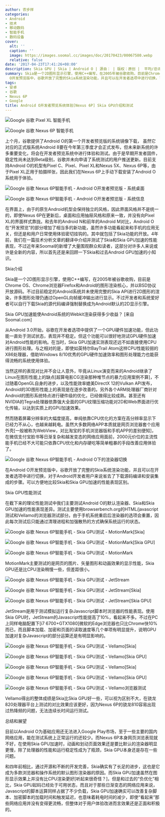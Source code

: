 ```yaml
---
author: 农步祥
categories:
- Android
- 技术
- 移动数码
- 智能手机
- 数码设备
cover:
  alt: ''
  caption: ''
  image: https://images.soomal.cc/images/doc/20170423/00067580.webp
  relative: false
date: '2017-04-23T17:41:26+08:00'
description: Skia GPU | Skia | Android O | 源自： | 版权：原创 |  平均/总评分：09.50/171
summary: Skia是一个2D图形显示引擎，使用C++编写，在2005年被谷歌收购，目前是Chrome OS、Chrome浏览器Firefox和Android的图形渲染核心，在Android
  O开发预览版中，谷歌开放了完整的Skia系统渲染功能，并且可以在开发者选项中进行切换，可以方便地比较Skia和Skia GPU加速的性能表现区别。
tags:
- 安卓
- 谷歌
- Nexus 6P
- Google
title: Android O开发者预览系统体验[Nexus 6P] Skia GPU介绍和测试
---
```


![Google 谷歌 Pixel XL 智能手机](https://images.soomal.cc/images/doc/20170406/00067242_01.webp)



![Google 谷歌 Nexus 6P 智能手机](https://images.soomal.cc/images/doc/20160105/00057700_01.webp)



上个月，谷歌提供了Android O的第一个开发者预览版的系统镜像下载，
虽然它对应的正式版系统Android 8要在今年第三季度才会正式发布，但未来新系统的许多重要变化，将会在开发者预览系统中进行体验和测试。由于是早期开发者固件，稳定性尚未达到Beta级别，谷歌并未向申请了系统测试的用户推送更新。目前支持Android O的机型有Pixel C、Pixel、Pixel XL和Nexus 5X、Nexus 6P等，由于Pixel XL正用于拍摄样张，因此我们在Nexus 6P上手动下载安装了Android O系统用于体验。



![Google 谷歌 Nexus 6P智能手机 - Android O开发者预览版 - 系统桌面](https://images.soomal.cc/images/doc/20170423/00067567_01.webp)



![Google 谷歌 Nexus 6P智能手机 - Android O开发者预览版 - 系统信息](https://images.soomal.cc/images/doc/20170423/00067568_01.webp)



在界面上，由于的原生Android机型会保持独立的风格，因此界面风格并不是统一的，即使Nexus 6P在更新后，桌面和应用抽屉风格和原来一致，并没有向Pixel XL的界面样式靠拢。和去年的Android N和前年的Android M对比，Android O在“开发预览”的部分增加了相当多的新功能，虽然许多功能看起来和手机的应用无关，但还是和用户日常使用体验密切挂钩的。其中就包括了Skia功能的开放。4年前，我们在一篇技术分析文章的翻译中介绍并测试了Skia和Skia GPU加速的性能表现，不过近年来Soomal的新增了大量围观群众和读者，这部分对许多人来说或许是全新的内容，所以首先还是来回顾一下Skia和过去Android GPU加速的小知识。



Skia介绍



Skia是一个2D图形显示引擎，使用C++编写，在2005年被谷歌收购，目前是Chrome OS、Chrome浏览器Firefox和Android的图形渲染核心，并以BSD协议开放源码。不过目前稳定的Android系统并未使用完整的Skia API进行2D图形的渲染，许多图形处理仍通过OpenGL向帧缓冲输出进行显示。不过开发者和系统爱好者可以自行下载Skia的源代码编译强制替换成为Android默认的2D显示引擎。



Skia GPU加速能使Android系统的Webkit渲染获得多少收益？ [来自Soomal.com]



从Android 3.0开始，谷歌在开发者选项中提供了一个GPU硬件加速功能，但此功能一直处于测试状态，表现并不稳定。但这个功能可以很好地测试GPU硬件加速对Android性能的影响。在当时，Skia GPU加速实测表现还远不如直接使用CPU进行图形处理。与之相对的是，即使如英特尔BayTrail Atom这样CPU性能较弱的X86处理器，借助Windows 8/10优秀的GPU硬件加速效率和图形处理能力也能获得流畅的系统使用体验。



当然这样的表现对比并不会让人意外，毕竟从Linux演变而来的Android继承了Linux在图形性能上的缺点[超算电影CG渲染那种堆节点的暴力应用案例不算]，不过随着OpenGL自身的进步，以及性能效率媲美DirectX 12的Vulkan API发布，Android的3D图形性能上的表现是在逐步改善的。另外各个ARM处理器厂商针对Android的图形系统特点进行硬件级的优化，已经做得比较成熟。甚至还有NVIDIA的Tegra处理器依靠强大全面的GPU纹理压缩功能对2D和Web界面进行优化传输，以达到实质上的GPU加速效果。



然而随着屏幕分辨率的大幅度提高，单纯依靠CPU优化的方案在高分辨率显示下已经力不从心，也越来越耗电。虽然大多数网络APP本质就是网页浏览器套个应用外壳[一般被称为WebView，对比淘宝的手机浏览器版和手机APP的差别便知]，在微信支付宝脸书等日渐复杂和越发变态的网络应用面前，2000元价位的主流性能手机已经不大可能只依靠CPU优化和内存硬吃等简单粗暴的手段改善应用体验了。



![Google 谷歌 Nexus 6P智能手机 - Android O下的渲染器切换](https://images.soomal.cc/images/doc/20170423/00067566.webp)



在Android O开发预览版中，谷歌开放了完整的Skia系统渲染功能，并且可以在开发者选项中进行切换，对于Android开发者用户来说省去了下载源码编译和安装集成的步骤。可以方便地比较Skia和Skia GPU加速的性能表现区别。



Skia GPU性能测试



在截下来的理论性能测试中我们主要测试Android O的默认渲染器、Skia和Skia GPU加速的性能表现差异。测试主要使用browserbench.org的HTML/javascript测试和Vellamo的浏览器测试部分。由于手机系统重启后渲染器的选项会重置，因此每次测试后只能通过清理进程和加强散热的方式确保系统运行的状态。



![Google 谷歌 Nexus 6P智能手机 - Skia GPU测试 - MotionMark[Skia]](https://images.soomal.cc/images/doc/20170423/00067575_01.webp)



![Google 谷歌 Nexus 6P智能手机 - Skia GPU测试 - MotionMark[Skia GPU]](https://images.soomal.cc/images/doc/20170423/00067576_01.webp)



![Google 谷歌 Nexus 6P智能手机 - Skia GPU测试 - MotionMark](https://images.soomal.cc/images/doc/20170423/00067577.webp)



MotionMark主要测试的是网页的图片、矢量图形和动画效果的显示性能，Skia GPU还是比CPU渲染稍慢一些，但差距很小。



![Google 谷歌 Nexus 6P智能手机 - Skia GPU测试 - JetStream](https://images.soomal.cc/images/doc/20170423/00067569.webp)



![Google 谷歌 Nexus 6P智能手机 - Skia GPU测试 - JetStream[Skia]](https://images.soomal.cc/images/doc/20170423/00067571_01.webp)



![Google 谷歌 Nexus 6P智能手机 - Skia GPU测试 - JetStream[Skia GPU]](https://images.soomal.cc/images/doc/20170423/00067572_01.webp)



JetStream是用于测试模拟运行复杂Javascript脚本时浏览器的性能表现。使用Skia GPU时，JetStream的Javascript性能提高了10%，看起来不多。不过在PC上同样电脑配置下[i7 6700+GTX1080]微软的Edge浏览器也只比Chrome快10%而已，而且脚本加载、加密和页面的读取速度等几个单项有明显提升，说明GPU加速对复杂Javascript的部分运算还是有明显影响的。



![Google 谷歌 Nexus 6P智能手机 - Skia GPU测试 - Vellamo[Skia]](https://images.soomal.cc/images/doc/20170423/00067573_01.webp)



![Google 谷歌 Nexus 6P智能手机 - Skia GPU测试 - Vellamo[Skia GPU]](https://images.soomal.cc/images/doc/20170423/00067574_01.webp)



![Google 谷歌 Nexus 6P智能手机 - Skia GPU测试 - Vellamo[Skia]](https://images.soomal.cc/images/doc/20170423/00067578_01.webp)



![Google 谷歌 Nexus 6P智能手机 - Skia GPU测试 - Vellamo[Skia GPU]](https://images.soomal.cc/images/doc/20170423/00067579_01.webp)



![Google 谷歌 Nexus 6P智能手机 - Skia GPU测试 - Vellamo浏览器测试](https://images.soomal.cc/images/doc/20170423/00067570.webp)



Vellamo得出的整体成绩是Skia比Skia GPU好一些，可以视为区别不大，在骁龙820处理器平台上测试的对比效果应该更好，因为Nexus 6P的骁龙810容易出现过热降频的问题，无法连续长时间运行测试。



总结和展望



目前以Android O为基础应用还无法进入Google Play市场，至于一些主要的国内网络应用，能在测试系统上正常运行的还较少。而Nexus 6P本身网页浏览表现就不好，在使用Skia GPU加速时，动画和划动页面效果还是要比默认的渲染器明显更慢，除了处理器的性能和运行稳定性成为了瓶颈，Skia GPU本身还是存在一些问题。



和四年前相比，通过开源和不断的开发完善，Skia确实有了长足的进步，这也是它成为多款浏览器和操作系统的默认图形渲染器的原因。而Skia GPU加速虽然在图形显示效果上并没有比CPU渲染更好[听起来很奇怪？]，但是和过去的“负优化”相比，Skia GPU起码已经处于可用状态，而且对于那些日渐变态的网络应用来说，Javascript的脚本运算同样占据了不少负载，Skia GPU加速确实可以改善复杂脚本、加密脚本的加载时间和触发延迟，也意味着耗电时间的减少，即使“看起来”那些网络应用并没有变得更流畅，但整体对于用户体验改进而言效果还是正面和积极的。
